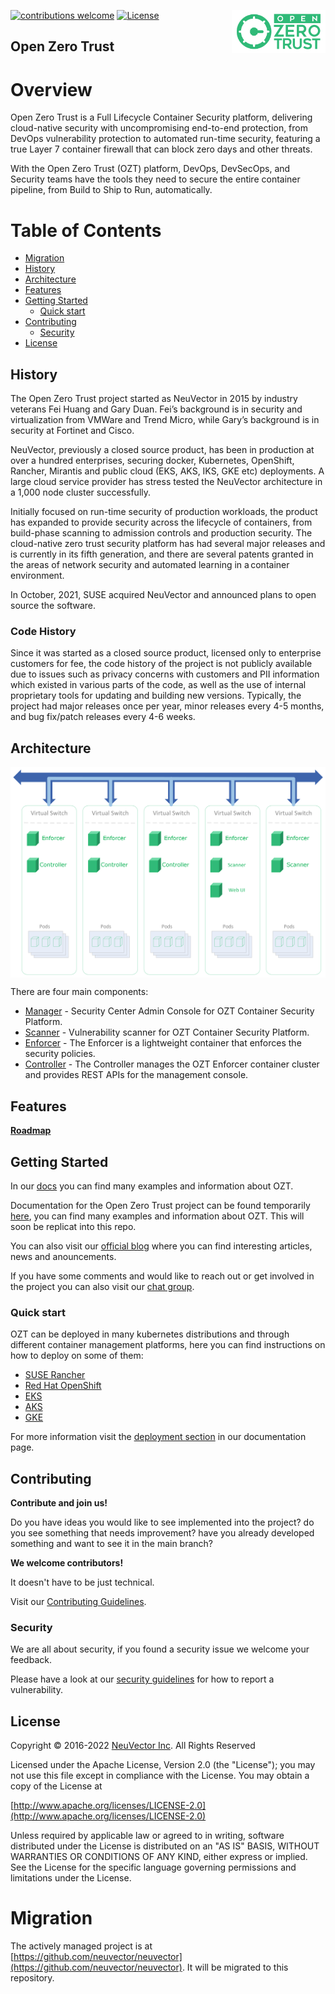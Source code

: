 [![contributions welcome](https://img.shields.io/badge/contributions-welcome-green.svg?style=flat)](../CONTRIBUTING.md)
[![License](https://img.shields.io/badge/License-Apache%202.0-blue.svg)](http://www.apache.org/licenses/LICENSE-2.0)
<img align="right" src="https://github.com/openzerotrust/.github/blob/main/images/OpenZeroTrustLogo_Green2.png" width="150px" />

## Open Zero Trust

# Overview

Open Zero Trust is a Full Lifecycle Container Security platform, delivering cloud-native security with uncompromising end-to-end protection, from DevOps vulnerability protection to automated run-time security, featuring a true Layer 7 container firewall that can block zero days and other threats.

With the Open Zero Trust (OZT) platform, DevOps, DevSecOps, and Security teams have the tools they need to secure the entire container pipeline, from Build to Ship to Run, automatically.

# Table of Contents

- [Migration](#Migration)
- [History](#History)
- [Architecture](#Architecture)
- [Features](#Features)
- [Getting Started](#Getting-Started)
  - [Quick start](#Quick-start)
- [Contributing](#Contributing)
  - [Security](#Security)
- [License](#License)


## History

The Open Zero Trust project started as NeuVector in 2015 by industry veterans Fei Huang and Gary Duan. Fei’s background is in security and virtualization from VMWare and Trend Micro, while Gary’s background is in security at Fortinet and Cisco.

NeuVector, previously a closed source product, has been in production at over a hundred enterprises, securing docker, Kubernetes, OpenShift, Rancher, Mirantis and public cloud (EKS, AKS, IKS, GKE etc) deployments. 
A large cloud service provider has stress tested the NeuVector architecture in a 1,000 node cluster successfully. 

Initially focused on run-time security of production workloads, the product has expanded to provide security across the lifecycle of containers, from build-phase scanning to admission controls and production security. The cloud-native zero trust security platform has had several major releases and is currently in its fifth generation, and there are several patents granted in the areas of network security and automated learning in a container environment.

In October, 2021, SUSE acquired NeuVector and announced plans to open source the software.

### Code History
Since it was started as a closed source product, licensed only to enterprise customers for fee, the code history of the project is not publicly available due to issues such as privacy concerns with customers and PII information which existed in various parts of the code, as well as the use of internal proprietary tools for updating and building new versions. Typically, the project had major releases once per year, minor releases every 4-5 months, and bug fix/patch releases every 4-6 weeks.


## Architecture

<img align="center" src="https://github.com/openzerotrust/.github/blob/main/images/ozt_arch.png" alt="Neuvector_architecture" />


There are four main components:

+ [Manager](https://github.com/openzerotrust/manager) - Security Center Admin Console for OZT Container Security Platform.
+ [Scanner](https://github.com/openzerotrust/scanner) - Vulnerability scanner for OZT Container Security Platform.
+ [Enforcer](https://github.com/openzerotrust/openzerotrust) - The Enforcer is a lightweight container that enforces the security policies.
+ [Controller](https://github.com/openzerotrust/openzerotrust) - The Controller manages the OZT Enforcer container cluster and provides REST APIs for the management console.



## Features


**[Roadmap](https://github.com/openzerotrust/docs/blob/main/ROADMAP.md)**


## Getting Started

In our [docs](https://open-docs.neuvector.com) you can find many examples and information about OZT.

Documentation for the Open Zero Trust project can be found temporarily [here](https://open-docs.neuvector.com), you can find many examples and information about OZT. This will soon be replicat into this repo.

You can also visit our [official blog](https://blog.neuvector.com/article) where you can find interesting articles, news and anouncements.


If you have some comments and would like to reach out or get involved in the project you can also visit our [chat group]().



### Quick start

OZT can be deployed in many kubernetes distributions and through different container management platforms, here you can find instructions on how to deploy on some of them:
+ [SUSE Rancher](https://open-docs.neuvector.com/deploying/rancher)
+ [Red Hat OpenShift](https://open-docs.neuvector.com/deploying/openshift)
+ [EKS](https://open-docs.neuvector.com/deploying/publick8s)
+ [AKS](https://open-docs.neuvector.com/deploying/publick8s)
+ [GKE](https://open-docs.neuvector.com/deploying/publick8s)

For more information visit the [deployment section](https://open-docs.neuvector.com/deploying/production#planning-deployments) in our documentation page.



## Contributing

**Contribute and join us!**

Do you have ideas you would like to see implemented into the project? do you see something that needs improvement? have you already developed something and want to see it in the main branch? 


**We welcome contributors!**


It doesn't have to be just technical.


Visit our [Contributing Guidelines](https://github.com/openzerotrust/.github/blob/main/CONTRIBUTING.md).

### Security


We are all about security, if you found a security issue we welcome your feedback.


Please have a look at our [security guidelines](https://github.com/openzerotrust/.github/blob/main/SECURITY.md) for how to report a vulnerability.



## License

Copyright © 2016-2022 [NeuVector Inc](https://neuvector.com). All Rights Reserved

Licensed under the Apache License, Version 2.0 (the "License");
you may not use this file except in compliance with the License.
You may obtain a copy of the License at

[http://www.apache.org/licenses/LICENSE-2.0](http://www.apache.org/licenses/LICENSE-2.0)

Unless required by applicable law or agreed to in writing, software
distributed under the License is distributed on an "AS IS" BASIS,
WITHOUT WARRANTIES OR CONDITIONS OF ANY KIND, either express or implied.
See the License for the specific language governing permissions and
limitations under the License.

# Migration

The actively managed project is at [https://github.com/neuvector/neuvector](https://github.com/neuvector/neuvector). It will be migrated to this repository.
